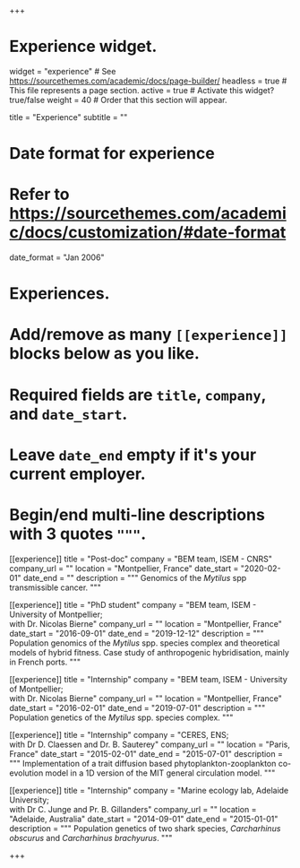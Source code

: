 +++
# Experience widget.
widget = "experience"  # See https://sourcethemes.com/academic/docs/page-builder/
headless = true  # This file represents a page section.
active = true  # Activate this widget? true/false
weight = 40  # Order that this section will appear.

title = "Experience"
subtitle = ""

# Date format for experience
#   Refer to https://sourcethemes.com/academic/docs/customization/#date-format
date_format = "Jan 2006"

# Experiences.
#   Add/remove as many `[[experience]]` blocks below as you like.
#   Required fields are `title`, `company`, and `date_start`.
#   Leave `date_end` empty if it's your current employer.
#   Begin/end multi-line descriptions with 3 quotes `"""`.
[[experience]]
  title = "Post-doc"
  company = "BEM team, ISEM - CNRS"
  company_url = ""
  location = "Montpellier, France"
  date_start = "2020-02-01"
  date_end = ""
  description = """
  Genomics of the *Mytilus* spp transmissible cancer.
  """

[[experience]]
  title = "PhD student"
  company = "BEM team, ISEM - University of Montpellier;<br> with Dr. Nicolas Bierne"
  company_url = ""
  location = "Montpellier, France"
  date_start = "2016-09-01"
  date_end = "2019-12-12"
  description = """
  Population genomics of the *Mytilus* spp. species complex and theoretical models of hybrid fitness.
  Case study of anthropogenic hybridisation, mainly in French ports.
  """
  
[[experience]]
  title = "Internship"
  company = "BEM team, ISEM - University of Montpellier;<br> with Dr. Nicolas Bierne"
  company_url = ""
  location = "Montpellier, France"
  date_start = "2016-02-01"
  date_end = "2019-07-01"
  description = """
  Population genetics of the *Mytilus* spp. species complex.
  """
  
[[experience]]
  title = "Internship"
  company = "CERES, ENS;<br> with Dr D. Claessen and Dr. B. Sauterey"
  company_url = ""
  location = "Paris, France"
  date_start = "2015-02-01"
  date_end = "2015-07-01"
  description = """
  Implementation of a trait diffusion based phytoplankton-zooplankton 
  co-evolution model in a 1D version of the MIT general circulation model.
  """
  
[[experience]]
  title = "Internship"
  company = "Marine ecology lab, Adelaide University;<br> with Dr C. Junge and Pr. B. Gillanders"
  company_url = ""
  location = "Adelaide, Australia"
  date_start = "2014-09-01"
  date_end = "2015-01-01"
  description = """
  Population genetics of two shark species, *Carcharhinus obscurus* and *Carcharhinus brachyurus*.
  """

+++
